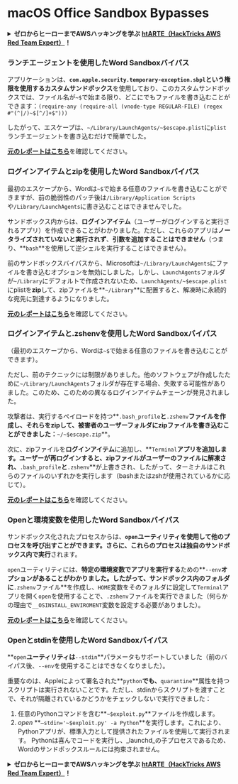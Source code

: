 # macOS Office Sandbox Bypasses

<details>

<summary><strong>ゼロからヒーローまでAWSハッキングを学ぶ</strong> <a href="https://training.hacktricks.xyz/courses/arte"><strong>htARTE（HackTricks AWS Red Team Expert）</strong></a><strong>！</strong></summary>

HackTricksをサポートする他の方法：

- **HackTricksで企業を宣伝したい**または**HackTricksをPDFでダウンロードしたい**場合は、[**SUBSCRIPTION PLANS**](https://github.com/sponsors/carlospolop)をチェックしてください！
- [**公式PEASS＆HackTricksグッズ**](https://peass.creator-spring.com)を入手する
- [**The PEASS Family**](https://opensea.io/collection/the-peass-family)を発見し、独占的な[**NFT**](https://opensea.io/collection/the-peass-family)コレクションを見つける
- **💬 [Discordグループ](https://discord.gg/hRep4RUj7f)**または[telegramグループ](https://t.me/peass)に**参加**するか、**Twitter** 🐦で私たちを**フォロー**する [**@carlospolopm**](https://twitter.com/hacktricks_live)**。**
- **ハッキングトリックを共有するには、**[**HackTricks**](https://github.com/carlospolop/hacktricks)と[**HackTricks Cloud**](https://github.com/carlospolop/hacktricks-cloud)のGitHubリポジトリにPRを提出してください。

</details>

### ランチエージェントを使用したWord Sandboxバイパス

アプリケーションは、**`com.apple.security.temporary-exception.sbpl`**という権限を使用する**カスタムサンドボックス**を使用しており、このカスタムサンドボックスでは、ファイル名が`~$`で始まる限り、どこにでもファイルを書き込むことができます：`(require-any (require-all (vnode-type REGULAR-FILE) (regex #"(^|/)~$[^/]+$")))`

したがって、エスケープは、`~/Library/LaunchAgents/~$escape.plist`に`plist`ランチエージェントを書き込むだけで簡単でした。

[**元のレポートはこちら**](https://www.mdsec.co.uk/2018/08/escaping-the-sandbox-microsoft-office-on-macos/)を確認してください。

### ログインアイテムとzipを使用したWord Sandboxバイパス

最初のエスケープから、Wordは`~$`で始まる任意のファイルを書き込むことができますが、前の脆弱性のパッチ後は`/Library/Application Scripts`や`/Library/LaunchAgents`に書き込むことはできませんでした。

サンドボックス内からは、**ログインアイテム**（ユーザーがログインすると実行されるアプリ）を作成できることがわかりました。ただし、これらのアプリは**ノータライズされていないと実行されず**、**引数を追加することはできません**（つまり、**`bash`**を使用して逆シェルを実行することはできません）。

前のサンドボックスバイパスから、Microsoftは`~/Library/LaunchAgents`にファイルを書き込むオプションを無効にしました。しかし、`LaunchAgents`フォルダが`~/Library`にデフォルトで作成されないため、`LaunchAgents/~$escape.plist`にplistを**zip**して、zipファイルを**`~/Library`**に配置すると、解凍時に永続的な宛先に到達するようになりました。

[**元のレポートはこちら**](https://objective-see.org/blog/blog_0x4B.html)を確認してください。

### ログインアイテムと.zshenvを使用したWord Sandboxバイパス

（最初のエスケープから、Wordは`~$`で始まる任意のファイルを書き込むことができます）。

ただし、前のテクニックには制限がありました。他のソフトウェアが作成したために`~/Library/LaunchAgents`フォルダが存在する場合、失敗する可能性がありました。このため、このための異なるログインアイテムチェーンが発見されました。

攻撃者は、実行するペイロードを持つ**`.bash_profile`**と**`.zshenv`**ファイルを作成し、それらをzipして、被害者のユーザーフォルダにzipファイルを書き込むことができました：**`~/~$escape.zip`**。

次に、zipファイルを**ログインアイテム**に追加し、**`Terminal`**アプリを追加します。ユーザーが再ログインすると、zipファイルがユーザーのファイルに解凍され、**`.bash_profile`**と**`.zshenv`**が上書きされ、したがって、ターミナルはこれらのファイルのいずれかを実行します（bashまたはzshが使用されているかに応じて）。

[**元のレポートはこちら**](https://desi-jarvis.medium.com/office365-macos-sandbox-escape-fcce4fa4123c)を確認してください。

### Openと環境変数を使用したWord Sandboxバイパス

サンドボックス化されたプロセスからは、**`open`**ユーティリティを使用して他のプロセスを呼び出すことができます。さらに、これらのプロセスは**独自のサンドボックス内で実行**されます。

`open`ユーティリティには、**特定の環境変数でアプリを実行する**ための**`--env`**オプションがあることがわかりました。したがって、サンドボックス内のフォルダに**`.zshenv`ファイル**を作成し、`HOME`変数をそのフォルダに設定して`Terminal`アプリを開く`open`を使用することで、`.zshenv`ファイルを実行できました（何らかの理由で`__OSINSTALL_ENVIROMENT`変数を設定する必要がありました）。

[**元のレポートはこちら**](https://perception-point.io/blog/technical-analysis-of-cve-2021-30864/)を確認してください。

### Openとstdinを使用したWord Sandboxバイパス

**`open`**ユーティリティは**`--stdin`**パラメータもサポートしていました（前のバイパス後、`--env`を使用することはできなくなりました）。

重要なのは、Appleによって署名された**`python`**でも、**`quarantine`**属性を持つスクリプトは実行されないことです。ただし、stdinからスクリプトを渡すことで、それが隔離されているかどうかをチェックしないで実行できました：&#x20;

1. 任意のPythonコマンドを含む**`~$exploit.py`**ファイルを作成します。
2. _open_ **`–stdin='~$exploit.py' -a Python`**を実行します。これにより、Pythonアプリが、標準入力として提供されたファイルを使用して実行されます。 Pythonは喜んでコードを実行し、_launchd_の子プロセスであるため、Wordのサンドボックスルールには拘束されません。

<details>

<summary><strong>ゼロからヒーローまでAWSハッキングを学ぶ</strong> <a href="https://training.hacktricks.xyz/courses/arte"><strong>htARTE（HackTricks AWS Red Team Expert）</strong></a><strong>！</strong></summary>

HackTricksをサポートする他の方法：

- **HackTricksで企業を宣伝したい**または**HackTricksをPDFでダウンロードしたい**場合は、[**SUBSCRIPTION PLANS**](https://github.com/sponsors/carlospolop)をチェックしてください！
- [**公式PEASS＆HackTricksグッズ**](https://peass.creator-spring.com)を入手する
- [**The PEASS Family**](https://opensea.io/collection/the-peass-family)を発見し、独占的な[**NFT**](https://opensea.io/collection/the-peass-family)コレクションを見つける
- **💬 [Discordグループ](https://discord.gg/hRep4RUj7f)**または[telegramグループ](https://t.me/peass)に**参加**するか、**Twitter** 🐦で私たちを**フォロー**する [**@carlospolopm**](https://twitter.com/hacktricks_live)**。**
- **ハッキングトリックを共有するには、**[**HackTricks**](https://github.com/carlospolop/hacktricks)と[**HackTricks Cloud**](https://github.com/carlospolop/hacktricks-cloud)のGitHubリポジトリにPRを提出してください。

</details>
